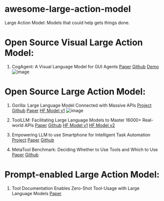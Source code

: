# awesome-large-action-model
Large Action Model: Models that could help gets things done.

# Open Source Visual Large Action Model:

1. CogAgent: A Visual Language Model for GUI Agents [Paper](https://arxiv.org/abs/2312.08914) [Github](https://github.com/THUDM/CogVLM) [Demo](http://36.103.203.44:7861/)
![image](https://github.com/tjtanaa/awesome-large-action-model/assets/29171856/8377c46d-8280-4151-bc1b-c65cb894e305)

# Open Source Large Action Model:

1. Gorilla: Large Language Model Connected with Massive APIs [Project](https://gorilla.cs.berkeley.edu/blogs/4_open_functions.html) [Github](https://github.com/ShishirPatil/gorilla?tab=readme-ov-file) [Paper](https://github.com/ShishirPatil/gorilla/tree/main/openfunctions) [HF Model v1](https://huggingface.co/gorilla-llm/gorilla-openfunctions-v1)
![image](https://github.com/tjtanaa/awesome-large-action-model/assets/29171856/ea3054c9-587b-4600-a9af-06afcc1f650f)

2. ToolLLM: Facilitating Large Language Models to Master 16000+ Real-world APIs [Paper](https://arxiv.org/pdf/2307.16789.pdf) [Github](https://github.com/OpenBMB/ToolBench) [HF Model v1](https://huggingface.co/ToolBench/ToolLLaMA-2-7b-v1) [HF Model v2](https://huggingface.co/ToolBench/ToolLLaMA-2-7b-v2)

3. Empowering LLM to use Smartphone for Intelligent Task Automation [Project](https://autodroid-sys.github.io/) [Paper](https://arxiv.org/abs/2308.15272) [Github](https://github.com/MobileLLM/AutoDroid)

4. MetaTool Benchmark: Deciding Whether to Use Tools and Which to Use [Paper](https://arxiv.org/abs/2310.03128) [Github](https://github.com/HowieHwong/MetaTool?tab=readme-ov-file)

# Prompt-enabled Large Action Model:
1. Tool Documentation Enables Zero-Shot Tool-Usage with Large Language Models [Paper](https://arxiv.org/pdf/2308.00675.pdf)
